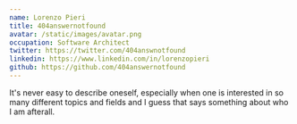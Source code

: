 ```yaml
---
name: Lorenzo Pieri
title: 404answernotfound
avatar: /static/images/avatar.png
occupation: Software Architect
twitter: https://twitter.com/404answnotfound
linkedin: https://www.linkedin.com/in/lorenzopieri
github: https://github.com/404answernotfound
---
```


It's never easy to describe oneself, especially when one is interested in so many different topics and fields and I guess that says something about who I am afterall.
